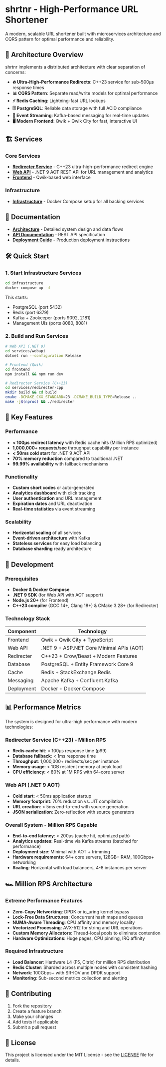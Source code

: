 # shrtnr - High-Performance URL Shortener

A modern, scalable URL shortener built with microservices architecture and CQRS pattern for optimal performance and reliability.

## 🚀 Architecture Overview

shrtnr implements a distributed architecture with clear separation of concerns:

- **🔥 Ultra-High-Performance Redirects**: C++23 service for sub-500μs response times
- **📊 CQRS Pattern**: Separate read/write models for optimal performance
- **⚡ Redis Caching**: Lightning-fast URL lookups
- **🗄️ PostgreSQL**: Reliable data storage with full ACID compliance
- **📨 Event Streaming**: Kafka-based messaging for real-time updates
- **🖥️ Modern Frontend**: Qwik + Qwik City for fast, interactive UI

## 🏗️ Services

### Core Services

- **[Redirecter Service](services/redirecter-cpp/)** - C++23 ultra-high-performance redirect engine
- **[Web API](services/webapi/)** - .NET 9 AOT REST API for URL management and analytics
- **[Frontend](frontend/)** - Qwik-based web interface

### Infrastructure

- **[Infrastructure](infrastructure/)** - Docker Compose setup for all backing services

## 📖 Documentation

- **[Architecture](docs/architecture.md)** - Detailed system design and data flows
- **[API Documentation](docs/api/)** - REST API specification
- **[Deployment Guide](docs/deployment/)** - Production deployment instructions

## 🛠️ Quick Start

### 1. Start Infrastructure Services

```bash
cd infrastructure
docker-compose up -d
```

This starts:

- PostgreSQL (port 5432)
- Redis (port 6379)
- Kafka + Zookeeper (ports 9092, 2181)
- Management UIs (ports 8080, 8081)

### 2. Build and Run Services

```bash
# Web API (.NET 9)
cd services/webapi
dotnet run --configuration Release

# Frontend (Qwik)
cd frontend
npm install && npm run dev

# Redirecter Service (C++23)
cd services/redirecter-cpp
mkdir build && cd build
cmake -DCMAKE_CXX_STANDARD=23 -DCMAKE_BUILD_TYPE=Release ..
make -j$(nproc) && ./redirecter
```

## 🎯 Key Features

### Performance

- **< 100μs redirect latency** with Redis cache hits (Million RPS optimized)
- **1,000,000+ requests/sec** throughput capability per instance
- **< 50ms cold start** for .NET 9 AOT API
- **70% memory reduction** compared to traditional .NET
- **99.99% availability** with fallback mechanisms

### Functionality

- **Custom short codes** or auto-generated
- **Analytics dashboard** with click tracking
- **User authentication** and URL management
- **Expiration dates** and URL deactivation
- **Real-time statistics** via event streaming

### Scalability

- **Horizontal scaling** of all services
- **Event-driven architecture** with Kafka
- **Stateless services** for easy load balancing
- **Database sharding** ready architecture

## 🔧 Development

### Prerequisites

- **Docker & Docker Compose**
- **.NET 9 SDK** (for Web API with AOT support)
- **Node.js 20+** (for Frontend)
- **C++23 compiler** (GCC 14+, Clang 18+) & CMake 3.28+ (for Redirecter)

### Technology Stack

| Component  | Technology                              |
| ---------- | --------------------------------------- |
| Frontend   | Qwik + Qwik City + TypeScript           |
| Web API    | .NET 9 + ASP.NET Core Minimal APIs (AOT) |
| Redirecter | C++23 + Crow/Beast + Modern Features   |
| Database   | PostgreSQL + Entity Framework Core 9   |
| Cache      | Redis + StackExchange.Redis             |
| Messaging  | Apache Kafka + Confluent.Kafka         |
| Deployment | Docker + Docker Compose                 |

## 📊 Performance Metrics

The system is designed for ultra-high performance with modern technologies:

### Redirecter Service (C++23) - Million RPS
- **Redis cache hit**: < 100μs response time (p99)
- **Database fallback**: < 1ms response time
- **Throughput**: 1,000,000+ redirects/sec per instance
- **Memory usage**: < 1GB resident memory at peak load
- **CPU efficiency**: < 80% at 1M RPS with 64-core server

### Web API (.NET 9 AOT)
- **Cold start**: < 50ms application startup
- **Memory footprint**: 70% reduction vs. JIT compilation
- **URL creation**: < 5ms end-to-end with source generation
- **JSON serialization**: Zero-reflection with source generators

### Overall System - Million RPS Capable
- **End-to-end latency**: < 200μs (cache hit, optimized path)
- **Analytics updates**: Real-time via Kafka streams (batched for performance)
- **Deployment size**: Minimal with AOT + trimming
- **Hardware requirements**: 64+ core servers, 128GB+ RAM, 100Gbps+ networking
- **Scaling**: Horizontal with load balancers, 4-8 instances per server

## 🏎️ Million RPS Architecture

### Extreme Performance Features
- **Zero-Copy Networking**: DPDK or io_uring kernel bypass
- **Lock-Free Data Structures**: Concurrent hash maps and queues
- **NUMA-Aware Threading**: CPU affinity and memory locality
- **Vectorized Processing**: AVX-512 for string and URL operations
- **Custom Memory Allocators**: Thread-local pools to eliminate contention
- **Hardware Optimizations**: Huge pages, CPU pinning, IRQ affinity

### Required Infrastructure
- **Load Balancer**: Hardware L4 (F5, Citrix) for million RPS distribution
- **Redis Cluster**: Sharded across multiple nodes with consistent hashing
- **Network**: 100Gbps+ with SR-IOV and DPDK support
- **Monitoring**: Sub-second metrics collection and alerting

## 🤝 Contributing

1. Fork the repository
2. Create a feature branch
3. Make your changes
4. Add tests if applicable
5. Submit a pull request

## 📄 License

This project is licensed under the MIT License - see the [LICENSE](LICENSE) file for details.
